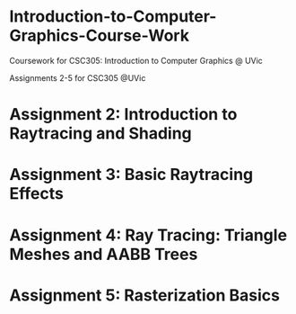 # Introduction-to-Computer-Graphics-Course-Work
Coursework for CSC305: Introduction to Computer Graphics @ UVic

Assignments 2-5 for CSC305 @UVic

# Assignment 2: Introduction to Raytracing and Shading

# Assignment 3: Basic Raytracing Effects

# Assignment 4: Ray Tracing: Triangle Meshes and AABB Trees

# Assignment 5: Rasterization Basics

